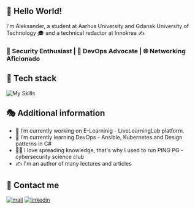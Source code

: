 ## 👋 Hello World! 

I'm Aleksander, a student at Aarhus University and Gdansk University of Technology 🎓 and a technical redactor at Innokrea ✍️

### 🔐 Security Enthusiast | 🚀 DevOps Advocate | 🌐 Networking Aficionado

## 🧬 Tech stack
![My Skills](https://skillicons.dev/icons?i=jenkins,ansible,aws,py,bash,nginx,docker,kubernetes,cloudflare,fastapi,cs,react,nextjs,js,rabbitmq,mysql,sequelize,postgres,git,github,gitlab&perline=7)

## 🎭 Additional information
- 🔭 I’m currently working on E-Learninig - LiveLearningLab platform.
- 🧠 I’m currently learning DevOps - Ansible, Kubernetes and Design patterns in C#
- 👨‍🎓 I love spreading knowledge, that's why I used to run PING PG - cybersecurity science club
- ✍️ I'm an author of many lectures and articles

## 📲 Contact me
[![mail](https://img.shields.io/badge/Mail-005FF9?logo=maildotru&logoColor=fff&style=for-the-badge)](mailto:aleksander.chotecki@gmail.com)
[![linkedin](https://img.shields.io/badge/linkedin-%230077B5.svg?&style=for-the-badge&logo=linkedin&logoColor=white)](https://www.linkedin.com/in/achotecki/)
